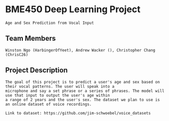 # BME450 Deep Learning Project
	Age and Sex Prediction from Vocal Input
## Team Members
	Winston Ngo (HarbingerOfYeet), Andrew Wacker (), Christopher Chang (ChrisC26)
## Project Description
	The goal of this project is to predict a user's age and sex based on their vocal patterns. The user will speak into a 
	microphone and say a set phrase or a series of phrases. The model will use that input to output the user's age within 
	a range of 2 years and the user's sex. The dataset we plan to use is an online dataset of voice recordings.
	
	Link to dataset: https://github.com/jim-schwoebel/voice_datasets
